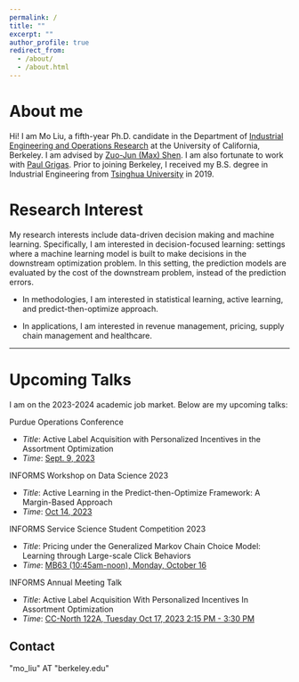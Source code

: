 ```yaml
---
permalink: /
title: ""
excerpt: ""
author_profile: true
redirect_from: 
  - /about/
  - /about.html
---
```


About me
======

Hi! I am Mo Liu, a fifth-year Ph.D. candidate in the Department of [Industrial Engineering and Operations Research](https://ieor.berkeley.edu/) at the University of California, Berkeley. I am advised by [Zuo-Jun (Max) Shen](https://shen.ieor.berkeley.edu/). I am also fortunate to work with [Paul Grigas](https://grigas.ieor.berkeley.edu/). Prior to joining Berkeley, I received my B.S. degree in Industrial Engineering from [Tsinghua University](https://www.tsinghua.edu.cn/en/) in 2019.


Research Interest
======

My research interests include data-driven decision making and machine learning. Specifically, I am interested in decision-focused learning: settings where a machine learning model is built to make decisions in the downstream optimization problem. In this setting, the prediction models are evaluated by the cost of the downstream problem, instead of the prediction errors.

* In methodologies, I am interested in statistical learning, active learning, and predict-then-optimize approach.

* In applications, I am interested in revenue management, pricing, supply chain management and healthcare.

------

Upcoming Talks
======

I am on the 2023-2024 academic job market. Below are my upcoming talks:
 


Purdue Operations Conference
  * _Title_: Active Label Acquisition with Personalized Incentives in the Assortment Optimization
  * _Time_: <ins>Sept. 9, 2023</ins>

INFORMS Workshop on Data Science 2023
  * _Title_: Active Learning in the Predict-then-Optimize Framework: A Margin-Based Approach
  * _Time_: <ins>Oct 14, 2023</ins>

INFORMS Service Science Student Competition 2023
  * _Title_: Pricing under the Generalized Markov Chain Choice Model: Learning through Large-scale Click Behaviors
  * _Time_: <ins>MB63 (10:45am-noon), Monday, October 16</ins>

INFORMS Annual Meeting Talk
  * _Title_: Active Label Acquisition With Personalized Incentives In Assortment Optimization 
  * _Time_: <ins>CC-North 122A, Tuesday Oct 17, 2023 2:15 PM - 3:30 PM</ins>



Contact
------
"mo_liu" AT "berkeley.edu"
